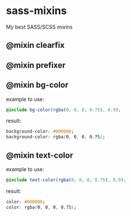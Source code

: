 sass-mixins
===========

My best SASS/SCSS mixins

@mixin clearfix
---------------

@mixin prefixer
---------------

@mixin bg-color
---------------

example to use: 
```scss
@include bg-color(rgba(0, 0, 0, 0.75), 0.9);
```

result:
```css
background-color: #000000;
background-color: rgba(0, 0, 0, 0.75);
```


@mixin text-color
-----------------

example to use: 
```scss
@include text-color(rgba(0, 0, 0, 0.75), 0.9);
```

result:
```css
color: #000000;
color: rgba(0, 0, 0, 0.75);
```
